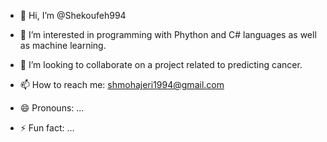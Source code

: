 - 👋 Hi, I’m @Shekoufeh994
- 👀 I’m interested in programming with Phython and C# languages as well as machine learning.

- 💞️ I’m looking to collaborate on a project related to predicting cancer.
- 📫 How to reach me: shmohajeri1994@gmail.com
- 😄 Pronouns: ...
- ⚡ Fun fact: ...

<!---
Shekoufeh994/Shekoufeh994 is a ✨ special ✨ repository because its `README.md` (this file) appears on your GitHub profile.
You can click the Preview link to take a look at your changes.
--->
